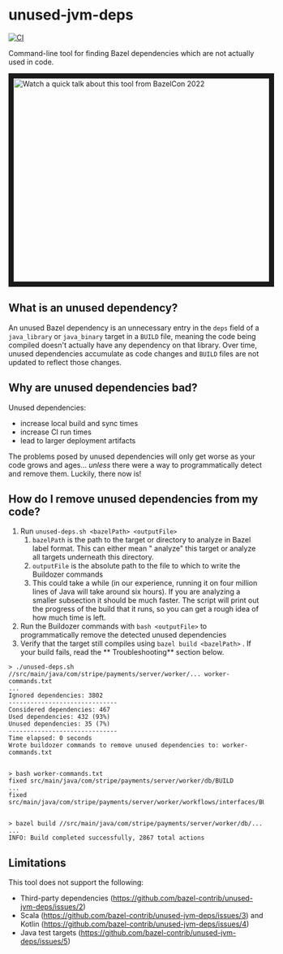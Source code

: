 # unused-jvm-deps
[![CI](https://github.com/bazel-contrib/unused-jvm-deps/actions/workflows/ci.yaml/badge.svg?branch=main)](https://github.com/bazel-contrib/unused-jvm-deps/actions/workflows/ci.yaml)

Command-line tool for finding Bazel dependencies which are not actually used in code.

<a href="http://www.youtube.com/watch?feature=player_embedded&v=U7rC5xHL8o4" target="_blank"><img src="http://img.youtube.com/vi/U7rC5xHL8o4/0.jpg" alt="Watch a quick talk about this tool from BazelCon 2022" width="600" height="400" border="10" /></a>

## What is an unused dependency?

An unused Bazel dependency is an unnecessary entry in the `deps` field of a `java_library` or `java_binary` target in
a `BUILD` file, meaning the code being compiled doesn't actually have any dependency on that library. Over time, unused 
dependencies accumulate as code changes and `BUILD` files are not updated to reflect
those changes.

## Why are unused dependencies bad?

Unused dependencies:

- increase local build and sync times
- increase CI run times
- lead to larger deployment artifacts

The problems posed by unused dependencies will only get worse as your code grows and ages... *unless* there were a way
to programmatically detect and remove them. Luckily, there now is!

## How do I remove unused dependencies from my code?

1. Run `unused-deps.sh <bazelPath> <outputFile>`
    1. `bazelPath`  is the path to the target or directory to analyze in Bazel label format. This can either mean "
       analyze" this target or analyze all targets underneath this directory.
    2. `outputFile`  is the absolute path to the file to which to write the Buildozer commands
    3. This could take a while (in our experience, running it on four million lines of Java will take around six hours).
       If you are analyzing a smaller subsection it should be much faster. The script will print out the progress of the
       build that it runs, so you can get a rough idea of how much time is left.
2. Run the Buildozer commands with `bash <outputFile>`  to programmatically remove the detected unused dependencies
3. Verify that the target still compiles using `bazel build <bazelPath>` . If your build fails, read the **
   Troubleshooting** section below.

```
> ./unused-deps.sh //src/main/java/com/stripe/payments/server/worker/... worker-commands.txt
...
Ignored dependencies: 3802
------------------------------
Considered dependencies: 467
Used dependencies: 432 (93%)
Unused dependencies: 35 (7%)
------------------------------
Time elapsed: 0 seconds
Wrote buildozer commands to remove unused dependencies to: worker-commands.txt
 
 
> bash worker-commands.txt
fixed src/main/java/com/stripe/payments/server/worker/db/BUILD
...
fixed src/main/java/com/stripe/payments/server/worker/workflows/interfaces/BUILD
 
 
> bazel build //src/main/java/com/stripe/payments/server/worker/db/...
...
INFO: Build completed successfully, 2867 total actions
```

## Limitations

This tool does not support the following:

- Third-party dependencies (https://github.com/bazel-contrib/unused-jvm-deps/issues/2)
- Scala (https://github.com/bazel-contrib/unused-jvm-deps/issues/3) and Kotlin (https://github.com/bazel-contrib/unused-jvm-deps/issues/4)
- Java test targets (https://github.com/bazel-contrib/unused-jvm-deps/issues/5)
